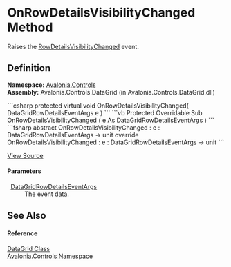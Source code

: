 # OnRowDetailsVisibilityChanged Method


Raises the <a href="E_Avalonia_Controls_DataGrid_RowDetailsVisibilityChanged">RowDetailsVisibilityChanged</a> event.



## Definition
**Namespace:** <a href="N_Avalonia_Controls">Avalonia.Controls</a>  
**Assembly:** Avalonia.Controls.DataGrid (in Avalonia.Controls.DataGrid.dll)

<Tabs groupId="api-code-preview">
<TabItem value="csharp" label="C#">
```csharp
protected virtual void OnRowDetailsVisibilityChanged(
	DataGridRowDetailsEventArgs e
)
```
</TabItem>
<TabItem value="vb" label="VB">
```vb
Protected Overridable Sub OnRowDetailsVisibilityChanged ( 
	e As DataGridRowDetailsEventArgs
)
```
</TabItem>
<TabItem value="fsharp" label="F#">
```fsharp
abstract OnRowDetailsVisibilityChanged : 
        e : DataGridRowDetailsEventArgs -> unit 
override OnRowDetailsVisibilityChanged : 
        e : DataGridRowDetailsEventArgs -> unit 
```
</TabItem>
</Tabs>



<a href="https://github.com/AvaloniaUI/Avalonia/tree/master/src/Avalonia.Controls.DataGrid/DataGridRows.cs#L3028" title="View the source code">View Source</a>



#### Parameters
<dl><dt>  <a href="T_Avalonia_Controls_DataGridRowDetailsEventArgs">DataGridRowDetailsEventArgs</a></dt><dd>The event data.</dd></dl>

## See Also


#### Reference
<a href="T_Avalonia_Controls_DataGrid">DataGrid Class</a>  
<a href="N_Avalonia_Controls">Avalonia.Controls Namespace</a>  

